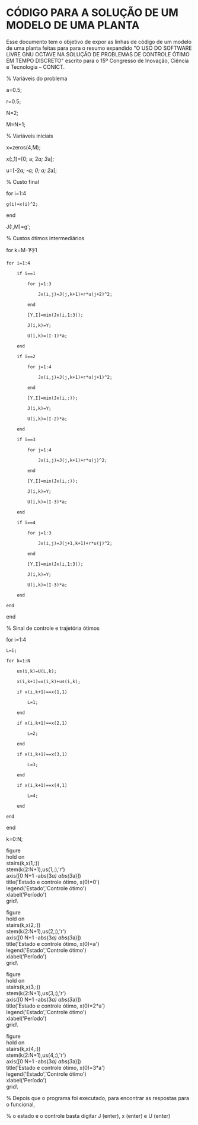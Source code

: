 # CÓDIGO PARA A SOLUÇÃO DE UM MODELO DE UMA PLANTA
Esse documento tem o objetivo de expor as linhas de código de um modelo de uma planta feitas para para o resumo expandido "O USO DO SOFTWARE LIVRE GNU OCTAVE NA SOLUÇÃO DE PROBLEMAS DE CONTROLE ÓTIMO EM TEMPO DISCRETO" escrito para o 15º Congresso de Inovação, Ciência e Tecnologia – CONICT.

% Variáveis do problema

a=0.5;

r=0.5;

N=2;

M=N+1;

% Variáveis iniciais

x=zeros(4,M);

x(:,1)=[0; a; 2*a; 3*a];

u=[-2*a; -a; 0; a; 2*a];

% Custo final

for i=1:4

    g(i)=x(i)^2;

end

J(:,M)=g';

% Custos ótimos intermediários

for k=M-1:-1:1

    for i=1:4
    
        if i==1
        
            for j=1:3
            
                Jx(i,j)=J(j,k+1)+r*u(j+2)^2;
            
            end
            
            [Y,I]=min(Jx(i,1:3));
            
            J(i,k)=Y;
            
            U(i,k)=(I-1)*a;
       
        end
        
        if i==2
        
            for j=1:4
            
                Jx(i,j)=J(j,k+1)+r*u(j+1)^2;
            
            end
            
            [Y,I]=min(Jx(i,:));
            
            J(i,k)=Y;
            
            U(i,k)=(I-2)*a;
        
        end
        
        if i==3
        
            for j=1:4
            
                Jx(i,j)=J(j,k+1)+r*u(j)^2;
            
            end
            
            [Y,I]=min(Jx(i,:));
            
            J(i,k)=Y;
            
            U(i,k)=(I-3)*a;
        
        end
        
        if i==4
        
            for j=1:3
            
                Jx(i,j)=J(j+1,k+1)+r*u(j)^2;
            
            end
            
            [Y,I]=min(Jx(i,1:3));
            
            J(i,k)=Y;
            
            U(i,k)=(I-3)*a;
        
        end
    
    end


end


% Sinal de controle e trajetória ótimos

for i=1:4

    L=i;
    
    for k=1:N
    
        us(i,k)=U(L,k);
        
        x(i,k+1)=x(i,k)+us(i,k);
        
        if x(i,k+1)==x(1,1)
        
            L=1;
        
        end
        
        if x(i,k+1)==x(2,1)
        
            L=2;
        
        end
        
        if x(i,k+1)==x(3,1)
        
            L=3;
        
        end
        
        if x(i,k+1)==x(4,1)
        
            L=4;
        
        end
    
    end

end

k=0:N;

figure\
hold on\
stairs(k,x(1,:))\
stem(k(2:N+1),us(1,:),'r')\
axis([0 N+1 -abs(3*a) abs(3*a)])\
title('Estado e controle ótimo, x(0)=0')\
legend('Estado','Controle ótimo')\
xlabel('Período')\
grid\

figure\
hold on\
stairs(k,x(2,:))\
stem(k(2:N+1),us(2,:),'r')\
axis([0 N+1 -abs(3*a) abs(3*a)])\
title('Estado e controle ótimo, x(0)=a')\
legend('Estado','Controle ótimo')\
xlabel('Período')\
grid\

figure\
hold on\
stairs(k,x(3,:))\
stem(k(2:N+1),us(3,:),'r')\
axis([0 N+1 -abs(3*a) abs(3*a)])\
title('Estado e controle ótimo, x(0)=2*a')\
legend('Estado','Controle ótimo')\
xlabel('Período')\
grid\

figure\
hold on\
stairs(k,x(4,:))\
stem(k(2:N+1),us(4,:),'r')\
axis([0 N+1 -abs(3*a) abs(3*a)])\
title('Estado e controle ótimo, x(0)=3*a')\
legend('Estado','Controle ótimo')\
xlabel('Período')\
grid\


% Depois que o programa foi executado, para encontrar as respostas para o funcional,

% o estado e o controle basta digitar J (enter), x (enter) e U (enter)
